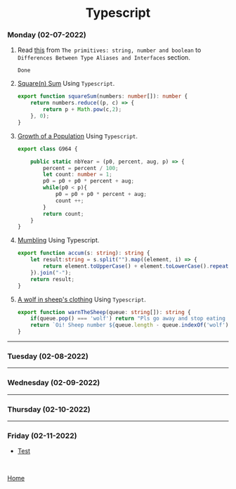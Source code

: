 <h1 align="center">Typescript</h1>

<strong><h3>Monday (02-07-2022)</h3></strong>

1. Read [this][1] from `The primitives: string, number and boolean` to `Differences Between Type Aliases and Interfaces` section.

    ```
    Done
    ```

2. [Square(n) Sum][2] Using `Typescript`.

    ```typescript
    export function squareSum(numbers: number[]): number {
        return numbers.reduce((p, c) => {
            return p + Math.pow(c,2);
        }, 0);
    }
    ```

3. [Growth of a Population][3] Using `Typescript`.

    ```typescript
    export class G964 {

        public static nbYear = (p0, percent, aug, p) => {
            percent = percent / 100;  
            let count: number = 1;
            p0 = p0 + p0 * percent + aug;
            while(p0 < p){
                p0 = p0 + p0 * percent + aug;
                count ++;
            }
            return count;
        }
    }
    ```

4. [Mumbling][4] Using Typescript.

    ```typescript
    export function accum(s: string): string {
        let result:string = s.split("").map((element, i) => {
            return element.toUpperCase() + element.toLowerCase().repeat(i);
        }).join("-");
        return result;
    }
    ```

5. [A wolf in sheep's clothing][5] Using `Typescript`.

    ```typescript
    export function warnTheSheep(queue: string[]): string {
        if(queue.pop() === 'wolf') return "Pls go away and stop eating my sheep";
        return `Oi! Sheep number ${queue.length - queue.indexOf('wolf')}! You are about to be eaten by a wolf!`
    }
    ```


***

<strong><h3>Tuesday (02-08-2022)</h3></strong>


***

<strong><h3>Wednesday (02-09-2022)</h3></strong>


***

<strong><h3>Thursday (02-10-2022)</h3></strong>


***

<strong><h3>Friday (02-11-2022)</h3></strong>

  * [Test](../../Test/TestWeek5.js)


<br>

[Home](../../README.md)

[1]: https://www.typescriptlang.org/docs/handbook/2/everyday-types.html
[2]: https://www.codewars.com/kata/515e271a311df0350d00000f/train/typescript
[3]: https://www.codewars.com/kata/563b662a59afc2b5120000c6/train/typescript
[4]: https://www.codewars.com/kata/5667e8f4e3f572a8f2000039/train/typescript
[5]: https://www.codewars.com/kata/5c8bfa44b9d1192e1ebd3d15/train/typescript
